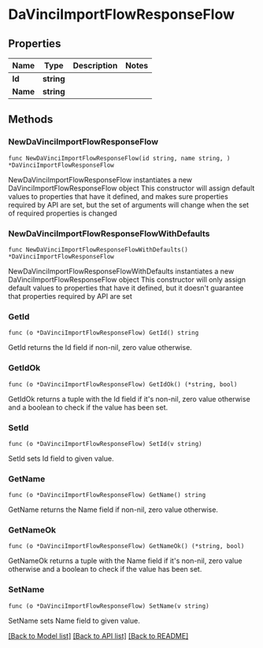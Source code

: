 # DaVinciImportFlowResponseFlow

## Properties

Name | Type | Description | Notes
------------ | ------------- | ------------- | -------------
**Id** | **string** |  | 
**Name** | **string** |  | 

## Methods

### NewDaVinciImportFlowResponseFlow

`func NewDaVinciImportFlowResponseFlow(id string, name string, ) *DaVinciImportFlowResponseFlow`

NewDaVinciImportFlowResponseFlow instantiates a new DaVinciImportFlowResponseFlow object
This constructor will assign default values to properties that have it defined,
and makes sure properties required by API are set, but the set of arguments
will change when the set of required properties is changed

### NewDaVinciImportFlowResponseFlowWithDefaults

`func NewDaVinciImportFlowResponseFlowWithDefaults() *DaVinciImportFlowResponseFlow`

NewDaVinciImportFlowResponseFlowWithDefaults instantiates a new DaVinciImportFlowResponseFlow object
This constructor will only assign default values to properties that have it defined,
but it doesn't guarantee that properties required by API are set

### GetId

`func (o *DaVinciImportFlowResponseFlow) GetId() string`

GetId returns the Id field if non-nil, zero value otherwise.

### GetIdOk

`func (o *DaVinciImportFlowResponseFlow) GetIdOk() (*string, bool)`

GetIdOk returns a tuple with the Id field if it's non-nil, zero value otherwise
and a boolean to check if the value has been set.

### SetId

`func (o *DaVinciImportFlowResponseFlow) SetId(v string)`

SetId sets Id field to given value.


### GetName

`func (o *DaVinciImportFlowResponseFlow) GetName() string`

GetName returns the Name field if non-nil, zero value otherwise.

### GetNameOk

`func (o *DaVinciImportFlowResponseFlow) GetNameOk() (*string, bool)`

GetNameOk returns a tuple with the Name field if it's non-nil, zero value otherwise
and a boolean to check if the value has been set.

### SetName

`func (o *DaVinciImportFlowResponseFlow) SetName(v string)`

SetName sets Name field to given value.



[[Back to Model list]](../README.md#documentation-for-models) [[Back to API list]](../README.md#documentation-for-api-endpoints) [[Back to README]](../README.md)


